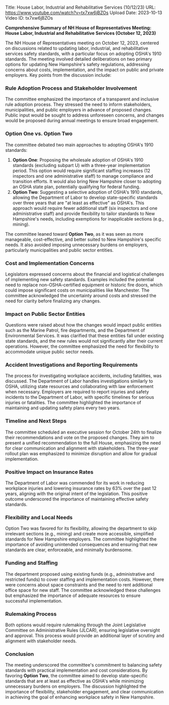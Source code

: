 Title: House Labor, Industrial and Rehabilitative Services (10/12/23)
URL: https://www.youtube.com/watch?v=tx7xw6jBZOs
Upload Date: 2023-10-13
Video ID: tx7xw6jBZOs

**Comprehensive Summary of NH House of Representatives Meeting: House Labor, Industrial and Rehabilitative Services (October 12, 2023)**

The NH House of Representatives meeting on October 12, 2023, centered on discussions related to updating labor, industrial, and rehabilitative services safety standards, with a particular focus on adopting OSHA's 1910 standards. The meeting involved detailed deliberations on two primary options for updating New Hampshire's safety regulations, addressing concerns about costs, implementation, and the impact on public and private employers. Key points from the discussion include:

### **Rule Adoption Process and Stakeholder Involvement**
The committee emphasized the importance of a transparent and inclusive rule adoption process. They stressed the need to inform stakeholders, municipalities, and public employers in advance of proposed changes. Public input would be sought to address unforeseen concerns, and changes would be proposed during annual meetings to ensure broad engagement.

### **Option One vs. Option Two**
The committee debated two main approaches to adopting OSHA's 1910 standards:  
1. **Option One**: Proposing the wholesale adoption of OSHA's 1910 standards (excluding subpart U) with a three-year implementation period. This option would require significant staffing increases (12 inspectors and one administrative staff) to manage compliance and transition efforts. It would also bring New Hampshire closer to adopting an OSHA state plan, potentially qualifying for federal funding.  
2. **Option Two**: Suggesting a selective adoption of OSHA's 1910 standards, allowing the Department of Labor to develop state-specific standards over three years that are "at least as effective" as OSHA's. This approach would require fewer additional staff (six inspectors and one administrative staff) and provide flexibility to tailor standards to New Hampshire's needs, including exemptions for inapplicable sections (e.g., mining).  

The committee leaned toward **Option Two**, as it was seen as more manageable, cost-effective, and better suited to New Hampshire's specific needs. It also avoided imposing unnecessary burdens on employers, particularly municipalities and public sector entities.

### **Cost and Implementation Concerns**
Legislators expressed concerns about the financial and logistical challenges of implementing new safety standards. Examples included the potential need to replace non-OSHA-certified equipment or historic fire doors, which could impose significant costs on municipalities like Manchester. The committee acknowledged the uncertainty around costs and stressed the need for clarity before finalizing any changes.

### **Impact on Public Sector Entities**
Questions were raised about how the changes would impact public entities such as the Marine Patrol, fire departments, and the Department of Environmental Services. It was clarified that these entities fall under existing state standards, and the new rules would not significantly alter their current operations. However, the committee emphasized the need for flexibility to accommodate unique public sector needs.

### **Accident Investigations and Reporting Requirements**
The process for investigating workplace accidents, including fatalities, was discussed. The Department of Labor handles investigations similarly to OSHA, utilizing state resources and collaborating with law enforcement when necessary. Employers are required to report injuries and safety incidents to the Department of Labor, with specific timelines for serious injuries or fatalities. The committee highlighted the importance of maintaining and updating safety plans every two years.

### **Timeline and Next Steps**
The committee scheduled an executive session for October 24th to finalize their recommendations and vote on the proposed changes. They aim to present a unified recommendation to the full House, emphasizing the need for clear communication and alignment with stakeholders. The three-year rollout plan was emphasized to minimize disruption and allow for gradual implementation.

### **Positive Impact on Insurance Rates**
The Department of Labor was commended for its work in reducing workplace injuries and lowering insurance rates by 63% over the past 12 years, aligning with the original intent of the legislation. This positive outcome underscored the importance of maintaining effective safety standards.

### **Flexibility and Local Needs**
Option Two was favored for its flexibility, allowing the department to skip irrelevant sections (e.g., mining) and create more accessible, simplified standards for New Hampshire employers. The committee highlighted the importance of avoiding unintended consequences and ensuring that new standards are clear, enforceable, and minimally burdensome.

### **Funding and Staffing**
The department proposed using existing funds (e.g., administrative and restricted funds) to cover staffing and implementation costs. However, there were concerns about space constraints and the need to rent additional office space for new staff. The committee acknowledged these challenges but emphasized the importance of adequate resources to ensure successful implementation.

### **Rulemaking Process**
Both options would require rulemaking through the Joint Legislative Committee on Administrative Rules (JLCAR), ensuring legislative oversight and approval. This process would provide an additional layer of scrutiny and alignment with stakeholder needs.

### **Conclusion**
The meeting underscored the committee's commitment to balancing safety standards with practical implementation and cost considerations. By favoring **Option Two**, the committee aimed to develop state-specific standards that are at least as effective as OSHA's while minimizing unnecessary burdens on employers. The discussion highlighted the importance of flexibility, stakeholder engagement, and clear communication in achieving the goal of enhancing workplace safety in New Hampshire.